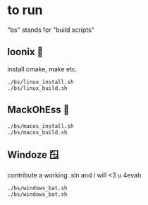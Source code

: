 # to run

"bs" stands for "build scripts"

## loonix 🐧
install cmake, make etc.
```
./bs/linux_install.sh
./bs/linux_build.sh
```

## MackOhEss 🍎
```
./bs/macos_install.sh
./bs/macos_build.sh
```

## Windoze 🪟
contribute a working .sln and i will <3 u 4evah
```
./bs/windows_bat.sh
./bs/windows_bat.sh
```

